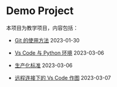 # Demo Project

本项目为教学项目，内容包括：

- [Git 的使用方法](./git_tutorial.md) 2023-01-30

- [Vs Code 与 Python 环境](./vscode_and_py.md) 2023-03-06

- [生产化标准](production_criterion.md) 2023-03-06

- [远程连接下的 Vs Code 作图](./vscode_and_plt.md) 2023-03-07
